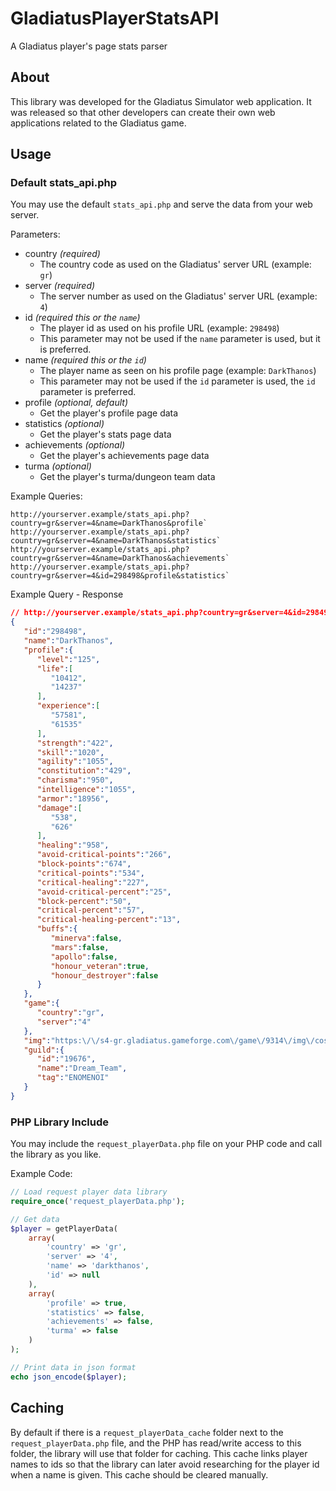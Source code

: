 # GladiatusPlayerStatsAPI
A Gladiatus player's page stats parser

## About

This library was developed for the Gladiatus Simulator web application. It was released so that other developers can create their own web applications related to the Gladiatus game.

## Usage

### Default stats_api.php
You may use the default `stats_api.php` and serve the data from your web server.

Parameters:
- country *(required)*
    - The country code as used on the Gladiatus' server URL (example: `gr`)
- server *(required)*
    - The server number as used on the Gladiatus' server URL (example: `4`)
- id *(required this or the `name`)*
    - The player id as used on his profile URL (example: `298498`)
    - This parameter may not be used if the `name` parameter is used, but it is preferred.
- name *(required this or the `id`)*
    - The player name as seen on his profile page (example: `DarkThanos`)
    - This parameter may not be used if the `id` parameter is used, the `id` parameter is preferred.
- profile *(optional, default)*
	- Get the player's profile page data
- statistics *(optional)*
	- Get the player's stats page data
- achievements *(optional)*
	- Get the player's achievements page data
- turma *(optional)*
	- Get the player's turma/dungeon team data

Example Queries:
```
http://yourserver.example/stats_api.php?country=gr&server=4&name=DarkThanos&profile`
http://yourserver.example/stats_api.php?country=gr&server=4&name=DarkThanos&statistics`
http://yourserver.example/stats_api.php?country=gr&server=4&name=DarkThanos&achievements`
http://yourserver.example/stats_api.php?country=gr&server=4&id=298498&profile&statistics`
```

Example Query - Response
```json
// http://yourserver.example/stats_api.php?country=gr&server=4&id=298498
{
   "id":"298498",
   "name":"DarkThanos",
   "profile":{
      "level":"125",
      "life":[
         "10412",
         "14237"
      ],
      "experience":[
         "57581",
         "61535"
      ],
      "strength":"422",
      "skill":"1020",
      "agility":"1055",
      "constitution":"429",
      "charisma":"950",
      "intelligence":"1055",
      "armor":"18956",
      "damage":[
         "538",
         "626"
      ],
      "healing":"958",
      "avoid-critical-points":"266",
      "block-points":"674",
      "critical-points":"534",
      "critical-healing":"227",
      "avoid-critical-percent":"25",
      "block-percent":"50",
      "critical-percent":"57",
      "critical-healing-percent":"13",
      "buffs":{
         "minerva":false,
         "mars":false,
         "apollo":false,
         "honour_veteran":true,
         "honour_destroyer":false
      }
   },
   "game":{
      "country":"gr",
      "server":"4"
   },
   "img":"https:\/\/s4-gr.gladiatus.gameforge.com\/game\/9314\/img\/costumes\/sets\/male\/7_complete.png",
   "guild":{
      "id":"19676",
      "name":"Dream_Team",
      "tag":"ENOMENOI"
   }
}
```

### PHP Library Include

You may include the `request_playerData.php` file on your PHP code and call the library as you like.

Example Code:
```php
// Load request player data library
require_once('request_playerData.php');

// Get data
$player = getPlayerData(
	array(
		'country' => 'gr',
		'server' => '4',
		'name' => 'darkthanos',
		'id' => null
	),
	array(
		'profile' => true,
		'statistics' => false,
		'achievements' => false,
		'turma' => false
	)
);

// Print data in json format
echo json_encode($player);
```

## Caching

By default if there is a `request_playerData_cache` folder next to the `request_playerData.php` file, and the PHP has read/write access to this folder, the library will use that folder for caching. This cache links player names to ids so that the library can later avoid researching for the player id when a name is given. This cache should be cleared manually.

